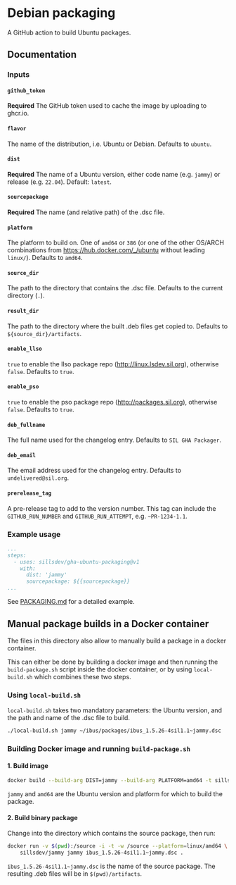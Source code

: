 # Debian packaging

A GitHub action to build Ubuntu packages.

## Documentation

### Inputs

#### `github_token`

**Required** The GitHub token used to cache the image by uploading to ghcr.io.

#### `flavor`

The name of the distribution, i.e. Ubuntu or Debian. Defaults to `ubuntu`.

#### `dist`

**Required** The name of a Ubuntu version, either code name (e.g. `jammy`)
or release (e.g. `22.04`). Default: `latest`.

#### `sourcepackage`

**Required** The name (and relative path) of the .dsc file.

#### `platform`

The platform to build on. One of `amd64` or `386` (or one of the other
OS/ARCH combinations from <https://hub.docker.com/_/ubuntu> without
leading `linux/`). Defaults to `amd64`.

#### `source_dir`

The path to the directory that contains the .dsc file. Defaults to
the current directory (`.`).

#### `result_dir`

The path to the directory where the built .deb files get copied to.
Defaults to `${source_dir}/artifacts`.

#### `enable_llso`

`true` to enable the llso package repo (<http://linux.lsdev.sil.org>),
otherwise `false`. Defaults to `true`.

#### `enable_pso`

`true` to enable the pso package repo (<http://packages.sil.org>),
otherwise `false`. Defaults to `true`.

#### `deb_fullname`

The full name used for the changelog entry. Defaults to `SIL GHA Packager`.

#### `deb_email`

The email address used for the changelog entry. Defaults to `undelivered@sil.org`.

#### `prerelease_tag`

A pre-release tag to add to the version number. This tag can include the
`GITHUB_RUN_NUMBER` and `GITHUB_RUN_ATTEMPT`, e.g. `~PR-1234-1.1`.

### Example usage

```yaml
...
steps:
  - uses: sillsdev/gha-ubuntu-packaging@v1
    with:
      dist: 'jammy'
      sourcepackage: ${{sourcepackage}}
...
```

See [PACKAGING.md](PACKAGING.md) for a detailed example.

## Manual package builds in a Docker container

The files in this directory also allow to manually build a package in
a docker container.

This can either be done by building a docker image and then running
the `build-package.sh` script inside the docker container, or by using
`local-build.sh` which combines these two steps.

### Using `local-build.sh`

`local-build.sh` takes two mandatory parameters: the Ubuntu version, and
the path and name of the .dsc file to build.

```bash
./local-build.sh jammy ~/ibus/packages/ibus_1.5.26-4sil1.1~jammy.dsc
```

### Building Docker image and running `build-package.sh`

#### 1. Build image

```bash
docker build --build-arg DIST=jammy --build-arg PLATFORM=amd64 -t sillsdev/jammy .
```

`jammy` and `amd64` are the Ubuntu version and platform for which to build the
package.

#### 2. Build binary package

Change into the directory which contains the source package, then run:

```bash
docker run -v $(pwd):/source -i -t -w /source --platform=linux/amd64 \
    sillsdev/jammy jammy ibus_1.5.26-4sil1.1~jammy.dsc .
```

`ibus_1.5.26-4sil1.1~jammy.dsc` is the name of the source package. The
resulting .deb files will be in `$(pwd)/artifacts`.
